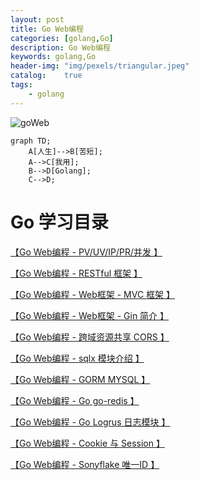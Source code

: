 ```yaml
---
layout: post
title: Go Web编程
categories: [golang,Go]
description: Go Web编程
keywords: golang,Go
header-img: "img/pexels/triangular.jpeg"
catalog:    true
tags:
    - golang
---
```


![goWeb][1]

```mermaid
graph TD;
    A[人生]-->B[苦短];
    A-->C[我用];
    B-->D[Golang];
    C-->D;
```

# Go 学习目录

[ 【Go Web编程 - PV/UV/IP/PR/并发 】](https://jicki.me/golang/go/web/2000/01/01/golang-web-note-7 "pv uv 并发")

[ 【Go Web编程 - RESTful 框架 】](https://jicki.me/golang/go/2000/01/01/golang-web-note-0 "Go RESTful框架")

[ 【Go Web编程 - Web框架 - MVC 框架 】](https://jicki.me/golang/go/2000/01/01/golang-web-note-1 "Go Web框架- MVC框架")

[ 【Go Web编程 - Web框架 - Gin 简介 】](https://jicki.me/golang/go/2000/01/01/golang-web-note-2 "Go Web框架- Gin")

[ 【Go Web编程 - 跨域资源共享 CORS 】](https://jicki.me/golang/go/2000/01/01/golang-web-note-3 "CORS 跨域解决")

[ 【Go Web编程 - sqlx 模块介绍 】](https://jicki.me/golang/go/2000/01/01/golang-web-note-4 "Go sqlx 模块介绍")

[ 【Go Web编程 - GORM MYSQL 】](https://jicki.me/golang/go/2000/01/01/golang-web-note-5 "Go GORM MYSQL")

[ 【Go Web编程 - Go go-redis 】](https://jicki.me/golang/go/2000/01/01/golang-web-note-6 "Go go-redis")

[ 【Go Web编程 - Go Logrus 日志模块 】](https://jicki.me/golang/go/web/2000/01/01/golang-web-note-8 "Go Logrus 日志模块")

[ 【Go Web编程 - Cookie 与 Session 】](https://jicki.me/golang/go/2000/01/01/golang-web-note-9 "Cookie 与 Session")

[ 【Go Web编程 - Sonyflake 唯一ID 】](https://jicki.me/golang/go/2000/01/01/golang-web-note-10 "Sonyflake 唯一ID")

  [1]: http://jicki.me/img/posts/golang/goweb.png
